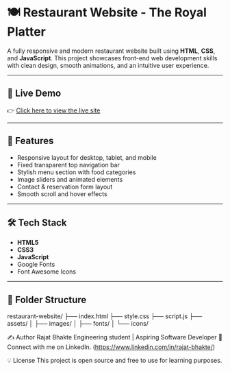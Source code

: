# 🍽️ Restaurant Website - The Royal Platter

A fully responsive and modern restaurant website built using **HTML**, **CSS**, and **JavaScript**. This project showcases front-end web development skills with clean design, smooth animations, and an intuitive user experience.

---

## 🔗 Live Demo

👉 [Click here to view the live site](https://rajat-7271.github.io/restaurant-website/)

---

## 📌 Features

- Responsive layout for desktop, tablet, and mobile
- Fixed transparent top navigation bar
- Stylish menu section with food categories
- Image sliders and animated elements
- Contact & reservation form layout
- Smooth scroll and hover effects

---

## 🛠️ Tech Stack

- **HTML5**
- **CSS3**
- **JavaScript**
- Google Fonts
- Font Awesome Icons

---

## 📁 Folder Structure

restaurant-website/
├── index.html
├── style.css
├── script.js
├── assets/
│ ├── images/
│ ├── fonts/
│ └── icons/

✍️ Author
Rajat Bhakte
Engineering student | Aspiring Software Developer
📧 Connect with me on LinkedIn. (https://www.linkedin.com/in/rajat-bhakte/)

💡 License
This project is open source and free to use for learning purposes.
